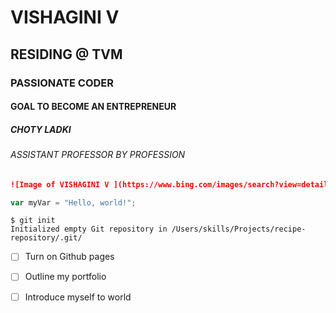 # VISHAGINI V 
## RESIDING @ TVM
###  PASSIONATE CODER 
#### GOAL TO BECOME AN ENTREPRENEUR
##### CHOTY LADKI
###### ASSISTANT PROFESSOR  BY PROFESSION

<MY BIO>

```md
![Image of VISHAGINI V ](https://www.bing.com/images/search?view=detailV2&ccid=2xwJJKic&id=730EF607A478919DF156C5ADDB524118C4E37CD1&thid=OIP.2xwJJKicITBiZzZ09Cg6pwAAAA&mediaurl=https%3a%2f%2fmedia.licdn.com%2fdms%2fimage%2fC4D03AQFZ2sxechDRHA%2fprofile-displayphoto-shrink_800_800%2f0%2f1517460998914%3fe%3d2147483647%26v%3dbeta%26t%3dw3eyVNdGE_IyK4HrpStWCmd5w1ga6HH8fI2j3nKclCQ&exph=449&expw=449&q=vishagini+v&simid=608049459974076469&FORM=IRPRST&ck=339C93A3E752156B9D4E3267AD290FEB&selectedIndex=7&ajaxhist=0&ajaxserp=0)
```
<MY IMAGE>

``` javascript
var myVar = "Hello, world!";
```

```
$ git init
Initialized empty Git repository in /Users/skills/Projects/recipe-repository/.git/
```
- [ ] Turn on Github pages
- [ ] Outline my portfolio
- [ ] Introduce myself to world













